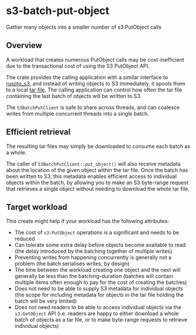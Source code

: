 # s3-batch-put-object

Gather many objects into a smaller number of s3:PutObject calls

## Overview

A workload that creates numerous PutObject calls may be cost-inefficient due to the transactional cost of using the
S3 PutObject API.

The crate provides the calling application with a similar interface to [rusoto_s3](https://crates.io/crates/rusoto_s3),
and instead of writing objects to S3 immediately, it spools them to a local
[tar file](https://en.wikipedia.org/wiki/Tar_(computing)).  The calling application can control how often the tar file
containing the last batch of objects will be written to S3.

The `S3BatchPutClient` is safe to share across threads, and can coalesce writes from multiple concurrent threads into
a single batch.

## Efficient retrieval

The resulting tar files may simply be downloaded to consume each batch as a whole.

The caller of `S3BatchPutClient::put_object()` will also receive metadata about the location of the given object
within the tar file.  Once the batch has been written to S3, this metadata enables efficient access to individual
objects within the batch, by allowing you to make an S3 byte-range request that retrieves a single object without needing
to download the whole tar file.

## Target workload

This create might help if your workload has the following attributes:

 - The cost of `s3:PutObject` operations is a significant and needs to be reduced
 - Can tolerate some extra delay before objects become available to read (the delay introduced by the batching together of multiple writes)
 - Preventing writes from happening concurrently is generally not a problem (the batch serialises writes, by design)
 - The time between the workload creating one object and the next will generally be less than the batching-duration
   (batches will contain multiple items often enough to pay for the cost of creating the batches)
 - Does not need to be able to supply S3 metadata for individual objects (the scope for including metadata for objects
   in the tar file holding the batch will be very limited)
 - Does not need readers to be able to access individual objects via the `s3:GetObject` API (i.e. readers are happy to
   either download a whole batch of objects as a tar file, or to make byte-range requests to retrieve individual
   objects)